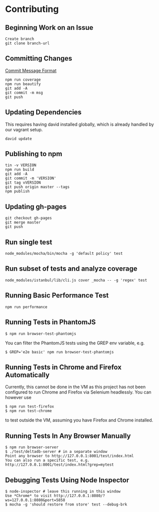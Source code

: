 Contributing
====

Beginning Work on an Issue
---
	Create branch
	git clone branch-url


Committing Changes
---
[Commit Message Format](https://github.com/angular/angular.js/blob/master/CONTRIBUTING.md#commit)

	npm run coverage
	npm run beautify
	git add -A
	git commit -m msg
	git push


Updating Dependencies
---
This requires having david installed globally, which is already handled by our vagrant setup.

	david update


Publishing to npm
---

	tin -v VERSION
	npm run build
	git add -A
	git commit -m 'VERSION'
	git tag vVERSION
	git push origin master --tags
	npm publish


Updating gh-pages
---

    git checkout gh-pages
    git merge master
    git push


Run single test
---

    node_modules/mocha/bin/mocha -g 'default policy' test


Run subset of tests and analyze coverage
---

	node_modules/istanbul/lib/cli.js cover _mocha -- -g 'regex' test


Running Basic Performance Test
---

    npm run performance


Running Tests in PhantomJS
---

    $ npm run browser-test-phantomjs


You can filter the PhantomJS tests using the GREP env variable, e.g.

    $ GREP='e2e basic' npm run browser-test-phantomjs


Running Tests in Chrome and Firefox Automatically
---

Currently, this cannot be done in the VM as this project has not been configured to run Chrome and Firefox via Selenium headlessly. You can however use

    $ npm run test-firefox
    $ npm run test-chrome

to test outside the VM, assuming you have Firefox and Chrome installed.


Running Tests In Any Browser Manually
---

    $ npm run browser-server
    $ ./test/deltadb-server # in a separate window
    Point any browser to http://127.0.0.1:8001/test/index.html
    You can also run a specific test, e.g. http://127.0.0.1:8001/test/index.html?grep=mytest


Debugging Tests Using Node Inspector
---

    $ node-inspector # leave this running in this window
    Use *Chrome* to visit http://127.0.0.1:8080/?ws=127.0.0.1:8080&port=5858
    $ mocha -g 'should restore from store' test --debug-brk
